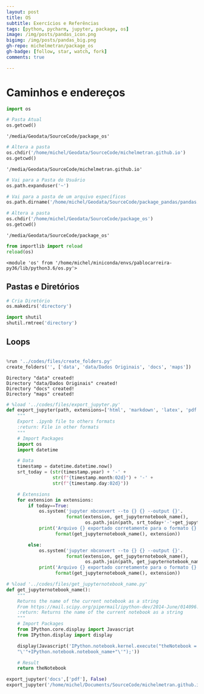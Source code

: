 ```yaml
---
layout: post
title: OS
subtitle: Exercícios e Referências
tags: [python, pycharm, jupyter, package, os]
image: /img/posts/pandas_icon.png
bigimg: /img/posts/pandas_big.png
gh-repo: michelmetran/package_os
gh-badge: [follow, star, watch, fork]
comments: true

---
```


# Caminhos e endereços


```python
import os
```


```python
# Pasta Atual
os.getcwd()
```




    '/media/Geodata/SourceCode/package_os'




```python
# Altera a pasta
os.chdir('/home/michel/Geodata/SourceCode/michelmetran.github.io')
os.getcwd()
```




    '/media/Geodata/SourceCode/michelmetran.github.io'




```python
# Vai para a Pasta do Usuário
os.path.expanduser('~')
```


```python
# Vai para a pasta de um arquivo específicos
os.path.dirname('/home/michel/Geodata/SourceCode/package_pandas/pandas.ipynb')
```


```python
# Altera a pasta
os.chdir('/home/michel/Geodata/SourceCode/package_os')
os.getcwd()
```




    '/media/Geodata/SourceCode/package_os'




```python
from importlib import reload
reload(os)
```




    <module 'os' from '/home/michel/miniconda/envs/pablocarreira-py36/lib/python3.6/os.py'>



## Pastas e Diretórios


```python
# Cria Diretório
os.makedirs('directory')
```


```python
import shutil
shutil.rmtree('directory')
```

## Loops


```python

```


```python
%run '../codes/files/create_folders.py'
create_folders('', ['data', 'data/Dados Originais', 'docs', 'maps'])
```

    Directory "data" created!
    Directory "data/Dados Originais" created!
    Directory "docs" created!
    Directory "maps" created!



```python
# %load '../codes/files/export_jupyter.py'
def export_jupyter(path, extensions=['html', 'markdown', 'latex', 'pdf', 'python'], today=True):
    """
    Export .ipynb file to others formats
    :return: File in other formats
    """
    # Import Packages
    import os
    import datetime

    # Data
    timestamp = datetime.datetime.now()
    srt_today = (str(timestamp.year) + '-' +
                 str(f"{timestamp.month:02d}") + '-' +
                 str(f"{timestamp.day:02d}"))

    # Extensions
    for extension in extensions:
        if today==True:
            os.system('jupyter nbconvert --to {} {} --output {}'.
                      format(extension, get_jupyternotebook_name(),
                             os.path.join(path, srt_today+'-'+get_jupyternotebook_name().split('.')[0])))
            print('Arquivo {} exportado corretamente para o formato {} usando prefixo da data.'.
                  format(get_jupyternotebook_name(), extension))

        else:
            os.system('jupyter nbconvert --to {} {} --output {}'.
                      format(extension, get_jupyternotebook_name(),
                             os.path.join(path, get_jupyternotebook_name().split('.')[0])))
            print('Arquivo {} exportado corretamente para o formato {} sem usar prefixo da data.'.
                  format(get_jupyternotebook_name(), extension))

```


```python
# %load '../codes/files/get_jupyternotebook_name.py'
def get_jupyternotebook_name():
    """
    Returns the name of the current notebook as a string
    From https://mail.scipy.org/pipermail/ipython-dev/2014-June/014096.html
    :return: Returns the name of the current notebook as a string
    """
    # Import Packages
    from IPython.core.display import Javascript
    from IPython.display import display

    display(Javascript('IPython.notebook.kernel.execute("theNotebook = " + \
    "\'"+IPython.notebook.notebook_name+"\'");'))

    # Result
    return theNotebook

```


```python
export_jupyter('docs',['pdf'], False)
export_jupyter('/home/michel/Documents/SourceCode/michelmetran.github.io/_posts', ['markdown'], True)
```


```python

```
